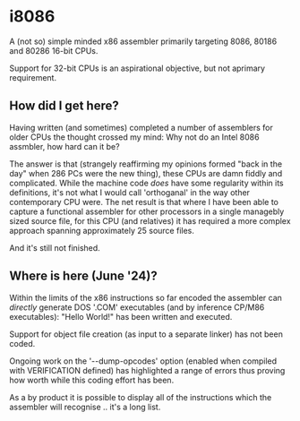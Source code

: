 # i8086
A (not so) simple minded x86 assembler primarily targeting 8086, 80186 and 80286 16-bit CPUs.

Support for 32-bit CPUs is an aspirational objective, but not aprimary requirement.

## How did I get here?
Having written (and sometimes) completed a number of assemblers for older CPUs the thought crossed my mind: Why not do an Intel 8086 assmbler, how hard can it be?

The answer is that (strangely reaffirming my opinions formed "back in the day" when 286 PCs were the new thing), these CPUs are damn fiddly and complicated.  While the machine code *does* have some regularity within its definitions, it's not what I would call 'orthoganal' in the way other contemporary CPU were.  The net result is that where I have been able to capture a functional assembler for other processors in a single managebly sized source file, for this CPU (and relatives) it has required a more complex approach spanning approximately 25 source files.

And it's still not finished.

## Where is here (June '24)?

Within the limits of the x86 instructions so far encoded the assembler can *directly* generate DOS '.COM' executables (and by inference CP/M86 executables):  "Hello World!" has been written and executed.

Support for object file creation (as input to a separate linker) has not been coded.

Ongoing work on the '--dump-opcodes' option (enabled when compiled with VERIFICATION defined) has highlighted a range of errors thus proving how worth while this coding effort has been.

As a by product it is possible to display all of the instructions which the assembler will recognise .. it's a long list.
